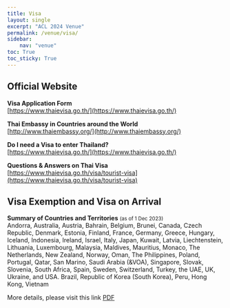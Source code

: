 ```yaml
---
title: Visa
layout: single
excerpt: "ACL 2024 Venue"
permalink: /venue/visa/
sidebar: 
    nav: "venue"
toc: True
toc_sticky: True
---
```

## Official Website
**Visa Application Form**<br>
[https://www.thaievisa.go.th/](https://www.thaievisa.go.th/)

**Thai Embassy in Countries around the World**<br>
[http://www.thaiembassy.org/](http://www.thaiembassy.org/)

**Do I need a Visa to enter Thailand?**<br>
[https://www.thaievisa.go.th/](https://www.thaievisa.go.th/)

**Questions & Answers on Thai Visa**<br>
[https://www.thaievisa.go.th/visa/tourist-visa](https://www.thaievisa.go.th/visa/tourist-visa)

## Visa Exemption and Visa on Arrival

**Summary of Countries and Territories** <small>(as of 1 Dec 2023)</small><br>
Andorra, Australia, Austria, Bahrain, Belgium, Brunei, Canada, Czech Republic, Denmark, Estonia, Finland, France, Germany, Greece, Hungary, Iceland, Indonesia, Ireland, Israel, Italy, Japan, Kuwait, Latvia, Liechtenstein, Lithuania, Luxembourg, Malaysia, Maldives, Mauritius, Monaco, The Netherlands, New Zealand, Norway, Oman, The Philippines, Poland, Portugal, Qatar, San Marino, Saudi Arabia (&VOA), Singapore, Slovak, Slovenia, South Africa, Spain, Sweden, Switzerland, Turkey, the UAE, UK, Ukraine, and USA.
Brazil, Republic of Korea (South Korea), Peru, Hong Kong, Vietnam<br>

More details, please visit this link [PDF](https://image.mfa.go.th/mfa/0/zE6021nSnu/%E0%B9%80%E0%B8%AD%E0%B8%81%E0%B8%AA%E0%B8%B2%E0%B8%A3/VOA.pdf)
